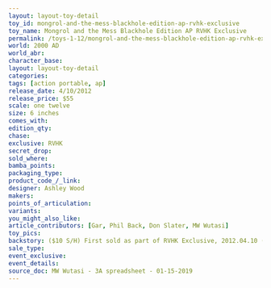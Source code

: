 ```yaml
---
layout: layout-toy-detail 
toy_id: mongrol-and-the-mess-blackhole-edition-ap-rvhk-exclusive
toy_name: Mongrol and the Mess Blackhole Edition AP RVHK Exclusive
permalink: /toys-1-12/mongrol-and-the-mess-blackhole-edition-ap-rvhk-exclusive.html
world: 2000 AD
world_abr: 
character_base: 
layout: layout-toy-detail
categories: 
tags: [action portable, ap] 
release_date: 4/10/2012
release_price: $55 
scale: one twelve
size: 6 inches
comes_with: 
edition_qty: 
chase: 
exclusive: RVHK
secret_drop: 
sold_where: 
bamba_points: 
packaging_type: 
product_code_/_link: 
designer: Ashley Wood
makers: 
points_of_articulation: 
variants: 
you_might_also_like: 
article_contributors: [Gar, Phil Back, Don Slater, MW Wutasi]
toy_pics: 
backstory: ($10 S/H) First sold as part of RVHK Exclusive, 2012.04.10 (3AA preorder), 2012.04.28 - 2012.05.04. Set B - Bambaland allotment sold on 2012.05.07 (3AA Bambaland sale). 
sale_type: 
event_exclusive: 
event_details: 
source_doc: MW Wutasi - 3A spreadsheet - 01-15-2019
---
```


